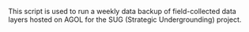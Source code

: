 This script is used to run a weekly data backup of field-collected data layers hosted on AGOL for the SUG (Strategic Undergrounding) project.
